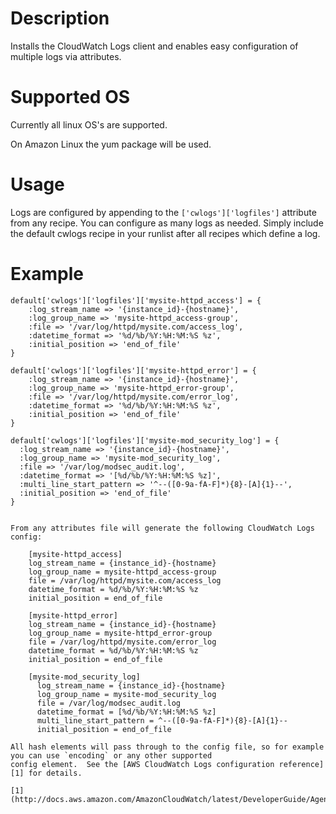 Description
===========

Installs the CloudWatch Logs client and enables easy configuration of multiple logs via attributes.


# Supported OS
Currently all linux OS's are supported.

On Amazon Linux the yum package will be used.

# Usage
Logs are configured by appending to the `['cwlogs']['logfiles']` attribute from any recipe.  You can configure as many
logs as needed.  Simply include the default cwlogs recipe in your runlist after all recipes which define a log.


# Example

    default['cwlogs']['logfiles']['mysite-httpd_access'] = {
        :log_stream_name => '{instance_id}-{hostname}',
        :log_group_name => 'mysite-httpd_access-group',
        :file => '/var/log/httpd/mysite.com/access_log',
        :datetime_format => '%d/%b/%Y:%H:%M:%S %z',
        :initial_position => 'end_of_file'
    }

    default['cwlogs']['logfiles']['mysite-httpd_error'] = {
        :log_stream_name => '{instance_id}-{hostname}',
        :log_group_name => 'mysite-httpd_error-group',
        :file => '/var/log/httpd/mysite.com/error_log',
        :datetime_format => '%d/%b/%Y:%H:%M:%S %z',
        :initial_position => 'end_of_file'
    }

    default['cwlogs']['logfiles']['mysite-mod_security_log'] = {
      :log_stream_name => '{instance_id}-{hostname}',
      :log_group_name => 'mysite-mod_security_log',
      :file => '/var/log/modsec_audit.log',
      :datetime_format => '[%d/%b/%Y:%H:%M:%S %z]',
      :multi_line_start_pattern => '^--([0-9a-fA-F]*){8}-[A]{1}--',
      :initial_position => 'end_of_file'
    }
```

From any attributes file will generate the following CloudWatch Logs config:

    [mysite-httpd_access]
    log_stream_name = {instance_id}-{hostname}
    log_group_name = mysite-httpd_access-group
    file = /var/log/httpd/mysite.com/access_log
    datetime_format = %d/%b/%Y:%H:%M:%S %z
    initial_position = end_of_file

    [mysite-httpd_error]
    log_stream_name = {instance_id}-{hostname}
    log_group_name = mysite-httpd_error-group
    file = /var/log/httpd/mysite.com/error_log
    datetime_format = %d/%b/%Y:%H:%M:%S %z
    initial_position = end_of_file

    [mysite-mod_security_log]
      log_stream_name = {instance_id}-{hostname}
      log_group_name = mysite-mod_security_log
      file = /var/log/modsec_audit.log
      datetime_format = [%d/%b/%Y:%H:%M:%S %z]
      multi_line_start_pattern = ^--([0-9a-fA-F]*){8}-[A]{1}--
      initial_position = end_of_file

All hash elements will pass through to the config file, so for example you can use `encoding` or any other supported
config element.  See the [AWS CloudWatch Logs configuration reference][1] for details.

[1](http://docs.aws.amazon.com/AmazonCloudWatch/latest/DeveloperGuide/AgentReference.html)
